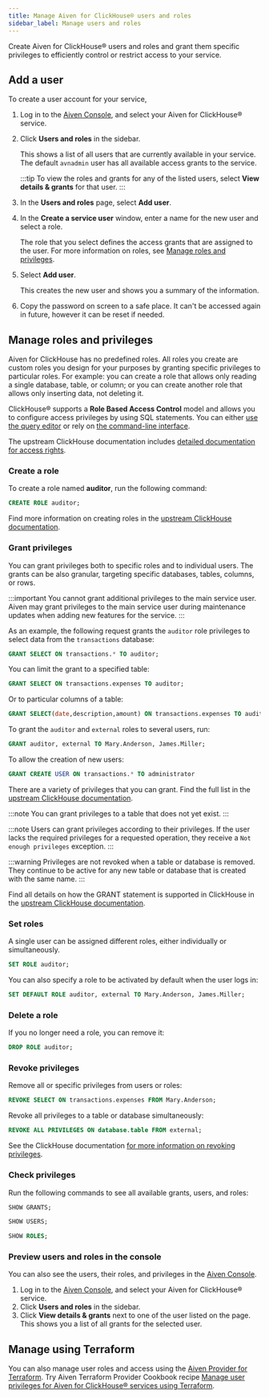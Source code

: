 ```yaml
---
title: Manage Aiven for ClickHouse® users and roles
sidebar_label: Manage users and roles
---
```


Create Aiven for ClickHouse® users and roles and grant them specific privileges to efficiently control or restrict access to your service.

## Add a user

To create a user account for your service,

1.  Log in to the [Aiven Console](https://console.aiven.io/), and
    select your Aiven for ClickHouse® service.

1.  Click **Users and roles** in the sidebar.

    This shows a list of all users that are currently
    available in your service. The default `avnadmin` user has all
    available access grants to the service.

    :::tip
    To view the roles and grants for any of the listed users, select
    **View details & grants** for that user.
    :::

1.  In the **Users and roles** page, select **Add user**.

1.  In the **Create a service user** window, enter a name for the
    new user and select a role.

    The role that you select defines the access grants that are assigned
    to the user. For more information on roles, see
    [Manage roles and privileges](/docs/products/clickhouse/howto/manage-users-roles#manage-roles-and-privileges).

1.  Select **Add user**.

    This creates the new user and shows you a summary of the
    information.

1.  Copy the password on screen to a safe place. It can't be accessed
    again in future, however it can be reset if needed.

## Manage roles and privileges

Aiven for ClickHouse has no predefined roles. All roles you create are custom roles you
design for your purposes by granting specific privileges to particular roles.
For example: you can create a role that allows only reading a single database, table, or
column; or you can create another role that allows only inserting data, not deleting it.

ClickHouse® supports a **Role Based Access Control** model and allows
you to configure access privileges by using SQL statements. You can
either [use the query editor](query-databases) or rely on
[the command-line interface](connect-with-clickhouse-cli).

The upstream ClickHouse documentation includes
[detailed documentation for access rights](https://clickhouse.com/docs/en/operations/access-rights/).

### Create a role

To create a role named **auditor**, run the following command:

```sql
CREATE ROLE auditor;
```

Find more information on creating roles in the
[upstream ClickHouse documentation](https://clickhouse.com/docs/en/sql-reference/statements/create/role/).

### Grant privileges

You can grant privileges both to specific roles and to individual
users. The grants can be also granular, targeting specific databases,
tables, columns, or rows.

:::important
You cannot grant additional privileges to the main service user. Aiven may grant privileges
to the main service user during maintenance updates when adding new features for the service.
:::

As an example, the following request grants the `auditor` role privileges
to select data from the `transactions` database:

```sql
GRANT SELECT ON transactions.* TO auditor;
```

You can limit the grant to a specified table:

```sql
GRANT SELECT ON transactions.expenses TO auditor;
```

Or to particular columns of a table:

```sql
GRANT SELECT(date,description,amount) ON transactions.expenses TO auditor
```

To grant the `auditor` and `external` roles to several users, run:

```sql
GRANT auditor, external TO Mary.Anderson, James.Miller;
```

To allow the creation of new users:

```sql
GRANT CREATE USER ON transactions.* TO administrator
```

There are a variety of privileges that you can grant. Find the full list in the
[upstream ClickHouse documentation](https://clickhouse.com/docs/en/sql-reference/statements/grant/#privileges).

:::note
You can grant privileges to a table that does not yet exist.
:::

:::note
Users can grant privileges according to their privileges. If the user
lacks the required privileges for a requested operation, they receive a
`Not enough privileges` exception.
:::

:::warning
Privileges are not revoked when a table or database is removed. They
continue to be active for any new table or database that is created with
the same name.
:::

Find all details on how the GRANT statement is supported in ClickHouse
in the
[upstream ClickHouse documentation](https://clickhouse.com/docs/en/sql-reference/statements/grant/).

### Set roles

A single user can be assigned different roles, either individually or
simultaneously.

```sql
SET ROLE auditor;
```

You can also specify a role to be activated by default when the user
logs in:

```sql
SET DEFAULT ROLE auditor, external TO Mary.Anderson, James.Miller;
```

### Delete a role

If you no longer need a role, you can remove it:

```sql
DROP ROLE auditor;
```

### Revoke privileges

Remove all or specific privileges from users or roles:

```sql
REVOKE SELECT ON transactions.expenses FROM Mary.Anderson;
```

Revoke all privileges to a table or database simultaneously:

```sql
REVOKE ALL PRIVILEGES ON database.table FROM external;
```

See the ClickHouse documentation [for more information on revoking
privileges](https://clickhouse.com/docs/en/sql-reference/statements/revoke/).

### Check privileges

Run the following commands to see all available grants, users, and
roles:

```sql
SHOW GRANTS;
```

```sql
SHOW USERS;
```

```sql
SHOW ROLES;
```

### Preview users and roles in the console

You can also see the users, their roles, and privileges in the [Aiven
Console](https://console.aiven.io/).

1.  Log in to the [Aiven Console](https://console.aiven.io/), and
    select your Aiven for ClickHouse® service.
1.  Click **Users and roles** in the sidebar.
1.  Click **View details & grants** next to one of the user listed on the page.
    This shows you a list of all grants for the selected user.

## Manage using Terraform

You can also manage user roles and access using the
[Aiven Provider for Terraform](/docs/tools/terraform).
Try Aiven Terraform Provider Cookbook recipe
[Manage user privileges for Aiven for ClickHouse® services using Terraform](https://aiven.io/developer/manage-user-privileges-clickhouse-terraform).
